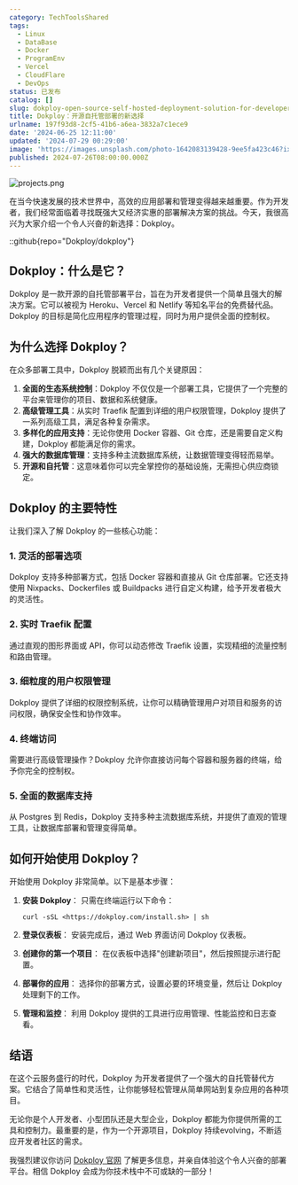 ```yaml
---
category: TechToolsShared
tags:
  - Linux
  - DataBase
  - Docker
  - ProgramEnv
  - Vercel
  - CloudFlare
  - DevOps
status: 已发布
catalog: []
slug: dokploy-open-source-self-hosted-deployment-solution-for-developers
title: Dokploy：开源自托管部署的新选择
urlname: 197f93d8-2cf5-41b6-a6ea-3832a7c1ece9
date: '2024-06-25 12:11:00'
updated: '2024-07-29 00:29:00'
image: 'https://images.unsplash.com/photo-1642083139428-9ee5fa423c46?ixlib=rb-4.0.3&q=85&fm=jpg&crop=entropy&cs=srgb'
published: 2024-07-26T08:00:00.000Z
---
```


![projects.png](https://prod-files-secure.s3.us-west-2.amazonaws.com/5d24fe63-e567-4804-86f9-9fdc62e13082/adfdc1fe-2109-46ac-9ad4-f50e8631f20c/projects.png?X-Amz-Algorithm=AWS4-HMAC-SHA256&X-Amz-Content-Sha256=UNSIGNED-PAYLOAD&X-Amz-Credential=ASIAZI2LB466UU4SWMMW%2F20250307%2Fus-west-2%2Fs3%2Faws4_request&X-Amz-Date=20250307T213223Z&X-Amz-Expires=3600&X-Amz-Security-Token=IQoJb3JpZ2luX2VjEAUaCXVzLXdlc3QtMiJGMEQCIDn3uBzKG6UGarNNSOCAuHicxY8qHffsLDPwYLmXk50LAiA8Ds1vmiHYelddxk8nd72bWUZJDbBzW46aOMd8iE2%2FvCr%2FAwhOEAAaDDYzNzQyMzE4MzgwNSIMgy%2FGA98lIuX5A1nTKtwDZFZK2ULsQkdY2mfz2%2FLvNuFDmOsVuEygWaSBx2RBk8K%2BY8UKkcAdjYwRVDpocc0pWwrFIksx3zLusefJMfW8XF1OmXBpn8emdAnv4r2ubXRC1QuLurj%2B9eLEHjT950kacXFKwesPMnZrKrVckO%2Byt4QuX6f%2Bs5jfT7veKhdYrA2IkwQMeFo%2BqJgjDd6hzBWstenqkYT4dAck%2FXFrAR8JAmJh9UwtbmC5HOwOCIthu0EguB718w2k71Oq%2FhBUDDZDADZy2EY8AeBVLtsDL8KNAwf%2B7aYXO44XPSiq%2FFXPgqXxZrk82%2FMju4IoEEb4OP2FxwKEveVI8KmsnE16mBDlB0Im55CwPzjhjUXVRVn3PSg1sRh3NvHjrBpbG6JxkxtHJa227EgwAp8sbHPCqrhfjJkWiIle40Wdi4uw2CWucWKa%2F4xkhLcCzIP9ZiQKGJuZDcjyAYJsN5ANTPZFVxgQ3KSr1nlC1d7whI%2FoD0XsxqAn3ZhL%2BBuTnuWA0CLmI8TKNLZlWcVS%2BKIc9kpNUqyFJ5bNzG5zCZ4sTESd%2FXRwbrdFS44dxKMn8pGAqcO55zXR0S2aNBGj7g3Rbv%2BxIcLomDCc1OqFHqNyf%2FT0Ss%2F8p3LknizuD0RqCV3ey80wxL2tvgY6pgEEn6xn%2B830gEM%2FXlg0NysIgoWG8lL%2B%2B58GDZTyZdDLGB4KIMf7Lf%2FtmDnqYUY4lwBbqhq7HssOos0%2BLPlFnk9jAicH6hmP6UV3ONbDEsSzlCstmr2vhQzX%2FI1a%2B7vV2prk178yUselJgo5QHP%2FgmQNZdYSoUdYONtgOwL23FvPp7476oBIyGSA9iWIbqYAobMhnDuI%2FSl55PPrY3o3kDtLY4zMzuc6&X-Amz-Signature=d955e21ea5cce16fea1e26ae6f3f103bf50717ff90e7e8bc3d9a0214376b652d&X-Amz-SignedHeaders=host&x-id=GetObject)


在当今快速发展的技术世界中，高效的应用部署和管理变得越来越重要。作为开发者，我们经常面临着寻找既强大又经济实惠的部署解决方案的挑战。今天，我很高兴为大家介绍一个令人兴奋的新选择：Dokploy。


::github{repo="Dokploy/dokploy"}


## Dokploy：什么是它？


Dokploy 是一款开源的自托管部署平台，旨在为开发者提供一个简单且强大的解决方案。它可以被视为 Heroku、Vercel 和 Netlify 等知名平台的免费替代品。Dokploy 的目标是简化应用程序的管理过程，同时为用户提供全面的控制权。


## 为什么选择 Dokploy？


在众多部署工具中，Dokploy 脱颖而出有几个关键原因：

1. **全面的生态系统控制**：Dokploy 不仅仅是一个部署工具，它提供了一个完整的平台来管理你的项目、数据和系统健康。
2. **高级管理工具**：从实时 Traefik 配置到详细的用户权限管理，Dokploy 提供了一系列高级工具，满足各种复杂需求。
3. **多样化的应用支持**：无论你使用 Docker 容器、Git 仓库，还是需要自定义构建，Dokploy 都能满足你的需求。
4. **强大的数据库管理**：支持多种主流数据库系统，让数据管理变得轻而易举。
5. **开源和自托管**：这意味着你可以完全掌控你的基础设施，无需担心供应商锁定。

## Dokploy 的主要特性


让我们深入了解 Dokploy 的一些核心功能：


### 1. 灵活的部署选项


Dokploy 支持多种部署方式，包括 Docker 容器和直接从 Git 仓库部署。它还支持使用 Nixpacks、Dockerfiles 或 Buildpacks 进行自定义构建，给予开发者极大的灵活性。


### 2. 实时 Traefik 配置


通过直观的图形界面或 API，你可以动态修改 Traefik 设置，实现精细的流量控制和路由管理。


### 3. 细粒度的用户权限管理


Dokploy 提供了详细的权限控制系统，让你可以精确管理用户对项目和服务的访问权限，确保安全性和协作效率。


### 4. 终端访问


需要进行高级管理操作？Dokploy 允许你直接访问每个容器和服务器的终端，给予你完全的控制权。


### 5. 全面的数据库支持


从 Postgres 到 Redis，Dokploy 支持多种主流数据库系统，并提供了直观的管理工具，让数据库部署和管理变得简单。


## 如何开始使用 Dokploy？


开始使用 Dokploy 非常简单。以下是基本步骤：

1. **安装 Dokploy**：
只需在终端运行以下命令：

    ```plain text
    curl -sSL <https://dokploy.com/install.sh> | sh
    ```

2. **登录仪表板**：
安装完成后，通过 Web 界面访问 Dokploy 仪表板。
3. **创建你的第一个项目**：
在仪表板中选择"创建新项目"，然后按照提示进行配置。
4. **部署你的应用**：
选择你的部署方式，设置必要的环境变量，然后让 Dokploy 处理剩下的工作。
5. **管理和监控**：
利用 Dokploy 提供的工具进行应用管理、性能监控和日志查看。

## 结语


在这个云服务盛行的时代，Dokploy 为开发者提供了一个强大的自托管替代方案。它结合了简单性和灵活性，让你能够轻松管理从简单网站到复杂应用的各种项目。


无论你是个人开发者、小型团队还是大型企业，Dokploy 都能为你提供所需的工具和控制力。最重要的是，作为一个开源项目，Dokploy 持续evolving，不断适应开发者社区的需求。


我强烈建议你访问 [Dokploy 官网](https://dokploy.com/) 了解更多信息，并亲自体验这个令人兴奋的部署平台。相信 Dokploy 会成为你技术栈中不可或缺的一部分！

